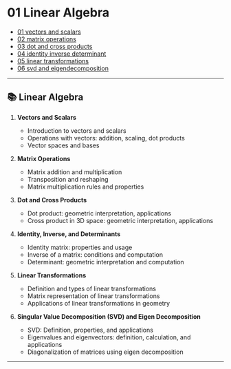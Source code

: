 # 01 Linear Algebra

- [01 vectors and scalars](./01_vectors_and_scalars.ipynb)
- [02 matrix operations](./02_matrix_operations.ipynb)
- [03 dot and cross products](./03_dot_and_cross_products.ipynb)
- [04 identity inverse determinant](./04_identity_inverse_determinant.ipynb)
- [05 linear transformations](./05_linear_transformations.ipynb)
- [06 svd and eigendecomposition](./06_svd_and_eigendecomposition.ipynb)

---

## 📚 Linear Algebra

1. **Vectors and Scalars**
   - Introduction to vectors and scalars
   - Operations with vectors: addition, scaling, dot products
   - Vector spaces and bases

2. **Matrix Operations**
   - Matrix addition and multiplication
   - Transposition and reshaping
   - Matrix multiplication rules and properties

3. **Dot and Cross Products**
   - Dot product: geometric interpretation, applications
   - Cross product in 3D space: geometric interpretation, applications

4. **Identity, Inverse, and Determinants**
   - Identity matrix: properties and usage
   - Inverse of a matrix: conditions and computation
   - Determinant: geometric interpretation and computation

5. **Linear Transformations**
   - Definition and types of linear transformations
   - Matrix representation of linear transformations
   - Applications of linear transformations in geometry

6. **Singular Value Decomposition (SVD) and Eigen Decomposition**
   - SVD: Definition, properties, and applications
   - Eigenvalues and eigenvectors: definition, calculation, and applications
   - Diagonalization of matrices using eigen decomposition

---

